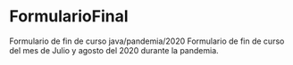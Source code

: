 # FormularioFinal
Formulario de fin de curso java/pandemia/2020
Formulario de fin de curso del mes de Julio y agosto del 2020 durante la pandemia.
